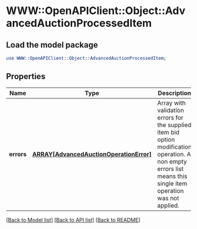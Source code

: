 # WWW::OpenAPIClient::Object::AdvancedAuctionProcessedItem

## Load the model package
```perl
use WWW::OpenAPIClient::Object::AdvancedAuctionProcessedItem;
```

## Properties
Name | Type | Description | Notes
------------ | ------------- | ------------- | -------------
**errors** | [**ARRAY[AdvancedAuctionOperationError]**](AdvancedAuctionOperationError.md) | Array with validation errors for the supplied item bid option modification operation. A non empty errors list means this single item operation was not applied. | [optional] 

[[Back to Model list]](../README.md#documentation-for-models) [[Back to API list]](../README.md#documentation-for-api-endpoints) [[Back to README]](../README.md)


